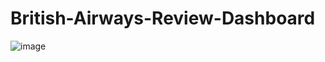 # British-Airways-Review-Dashboard  

![image](https://github.com/prabinprojects/Dashboards/assets/163358902/1df8223c-248a-4082-92ba-9e08a8b4ecfe)

